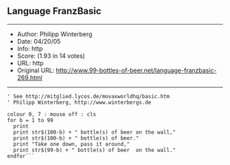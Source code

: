 
## Language FranzBasic ##
---
- Author: Philipp Winterberg
- Date: 04/20/05
- Info: http
- Score:  (1.93 in 14 votes)
- URL: http
- Original URL: http://www.99-bottles-of-beer.net/language-franzbasic-269.html
---

```' FranzBasic version of 99 Bottles of beer (Bottles.bas)
' See http://mitglied.lycos.de/movaxworldhq/basic.htm
' Philipp Winterberg, http://www.winterbergs.de

colour 0, 7 : mouse off : cls
for b = 1 to 99
  print
  print str$(100-b) + " bottle(s) of beer on the wall,"
  print str$(100-b) + " bottle(s) of beer."
  print "Take one down, pass it around,"
  print str$(99-b) + " bottle(s) of beer  on the wall."
endfor```